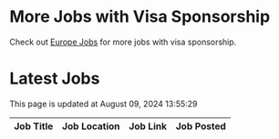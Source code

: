 # More Jobs with Visa Sponsorship

Check out [Europe Jobs](https://github.com/sureshparimi/europejobs#latest-jobs) for more jobs with visa sponsorship.

# Latest Jobs

This page is updated at August 09, 2024 13:55:29

| Job Title | Job Location | Job Link | Job Posted |
| --- | --- | --- | --- |
